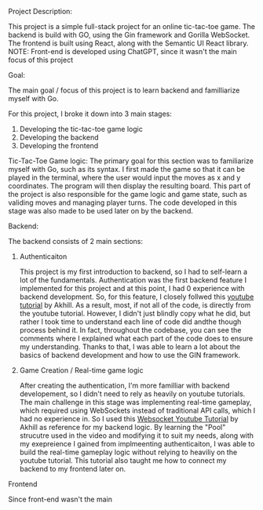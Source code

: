 Project Description:

This project is a simple full-stack project for an online tic-tac-toe game. The backend is build with GO, using the Gin framework and Gorilla WebSocket. The frontend is built using React, along with the Semantic UI React library.
NOTE: Front-end is developed using ChatGPT, since it wasn't the main focus of this project

Goal:

The main goal / focus of this project is to learn backend and familliarize myself with Go. 

For this project, I broke it down into 3 main stages:
1. Developing the tic-tac-toe game logic
2. Developing the backend
3. Developing the frontend

Tic-Tac-Toe Game logic:
The primary goal for this section was to familiarize myself with Go, such as its syntax. I first made the game so that it can be played in the terminal,
where the user would input the moves as x and y coordinates. The program will then display the resulting board. This part of the project is also responsible
for the game logic and game state, such as validing moves and managing player turns. The code developed in this stage was also made to be used later on by the backend.

Backend:

The backend consists of 2 main sections:
1. Authenticaiton

   This project is my first introduction to backend, so I had to self-learn a lot of the fundamentals. Authentication was the first backend feature I implemented for this project and at this point,
   I had 0 experience with backend development. So, for this feature, I closely follwed this [youtube tutorial](https://www.youtube.com/watch?v=Cr3BiwGN2Tg) by Akhill. As a result, most, if not all of the code, is directly from the youtube tutorial.
   However, I didn't just blindly copy what he did, but rather I took time to understand each line of code did andthe though process behind it. In fact, throughout the codebase, you can see the comments where I explained what each part of the code
   does to ensure my understanding. Thanks to that, I was able to learn a lot about the basics of backend development and how to use the GIN framework.
3. Game Creation /  Real-time game logic

   After creating the authentication, I'm more familliar with backend developement, so I didn't need to rely as heavily on youtube tutorials. The main challenge in this stage was implementing real-time gameplay, which required using WebSockets
   instead of traditional API calls, which I had no experience in. So I used this [Websocket Youtube Tutorial](https://www.youtube.com/watch?v=_hFPoXoMwXQ) by Akhill as reference for my backend logic. By learning the "Pool" strucutre used in the
   video and modifying it to suit my needs, along with my exepreience I gained from implmeenting authenticaiton, I was able to build the real-time gameplay logic without relying to heaviliy on the youtube tutorial.
   This tutorial also taught me how to connect my backend to my frontend later on.

Frontend

Since front-end wasn't the main
